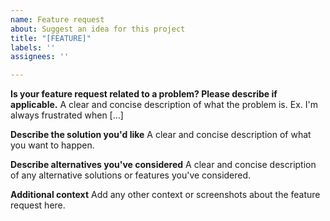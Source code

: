 ```yaml
---
name: Feature request
about: Suggest an idea for this project
title: "[FEATURE]"
labels: ''
assignees: ''

---
```


**Is your feature request related to a problem? Please describe if applicable.**
A clear and concise description of what the problem is. Ex. I'm always frustrated when [...]

**Describe the solution you'd like**
A clear and concise description of what you want to happen.

**Describe alternatives you've considered**
A clear and concise description of any alternative solutions or features you've considered.

**Additional context**
Add any other context or screenshots about the feature request here.
